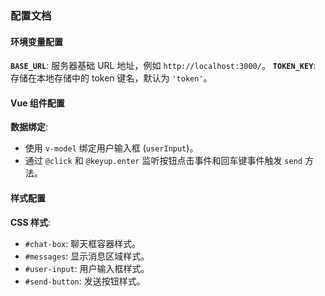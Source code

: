 ### 配置文档

#### 环境变量配置
**`BASE_URL`**: 服务器基础 URL 地址，例如 `http://localhost:3000/`。
**`TOKEN_KEY`**: 存储在本地存储中的 token 键名，默认为 `'token'`。

#### Vue 组件配置
**数据绑定**:
- 使用 `v-model` 绑定用户输入框 (`userInput`)。
- 通过 `@click` 和 `@keyup.enter` 监听按钮点击事件和回车键事件触发 `send` 方法。

#### 样式配置
**CSS 样式**:
- `#chat-box`: 聊天框容器样式。
- `#messages`: 显示消息区域样式。
- `#user-input`: 用户输入框样式。
- `#send-button`: 发送按钮样式。
